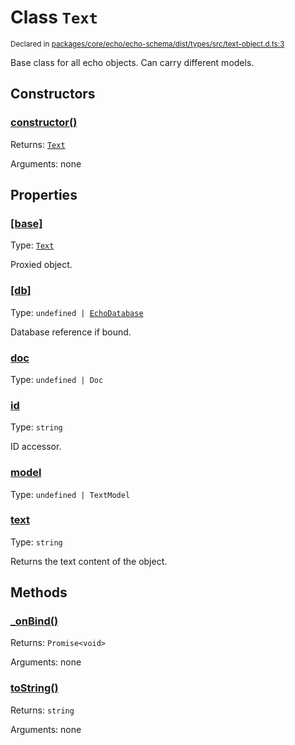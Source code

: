 # Class `Text`
<sub>Declared in [packages/core/echo/echo-schema/dist/types/src/text-object.d.ts:3]()</sub>


Base class for all echo objects.
Can carry different models.

## Constructors
### [constructor()]()


Returns: <code>[Text](/api/@dxos/react-client/classes/Text)</code>

Arguments: none

## Properties
### [[base]]()
Type: <code>[Text](/api/@dxos/react-client/classes/Text)</code>

Proxied object.
### [[db]]()
Type: <code>undefined | [EchoDatabase](/api/@dxos/react-client/classes/EchoDatabase)</code>

Database reference if bound.
### [doc]()
Type: <code>undefined | Doc</code>
### [id]()
Type: <code>string</code>

ID accessor.
### [model]()
Type: <code>undefined | TextModel</code>
### [text]()
Type: <code>string</code>

Returns the text content of the object.

## Methods
### [_onBind()]()


Returns: <code>Promise&lt;void&gt;</code>

Arguments: none
### [toString()]()


Returns: <code>string</code>

Arguments: none